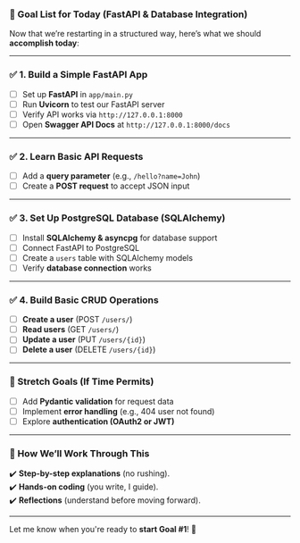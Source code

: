 ### **🎯 Goal List for Today (FastAPI & Database Integration)**
Now that we’re restarting in a structured way, here’s what we should **accomplish today**:

---

### **✅ 1. Build a Simple FastAPI App**
   - [ ] Set up **FastAPI** in `app/main.py`
   - [ ] Run **Uvicorn** to test our FastAPI server
   - [ ] Verify API works via `http://127.0.0.1:8000`
   - [ ] Open **Swagger API Docs** at `http://127.0.0.1:8000/docs`

---

### **✅ 2. Learn Basic API Requests**
   - [ ] Add a **query parameter** (e.g., `/hello?name=John`)
   - [ ] Create a **POST request** to accept JSON input

---

### **✅ 3. Set Up PostgreSQL Database (SQLAlchemy)**
   - [ ] Install **SQLAlchemy & asyncpg** for database support
   - [ ] Connect FastAPI to PostgreSQL
   - [ ] Create a `users` table with SQLAlchemy models
   - [ ] Verify **database connection** works

---

### **✅ 4. Build Basic CRUD Operations**
   - [ ] **Create a user** (POST `/users/`)
   - [ ] **Read users** (GET `/users/`)
   - [ ] **Update a user** (PUT `/users/{id}`)
   - [ ] **Delete a user** (DELETE `/users/{id}`)

---

### **🚀 Stretch Goals (If Time Permits)**
   - [ ] Add **Pydantic validation** for request data
   - [ ] Implement **error handling** (e.g., 404 user not found)
   - [ ] Explore **authentication (OAuth2 or JWT)**

---

### **🔹 How We’ll Work Through This**
✔️ **Step-by-step explanations** (no rushing).  
✔️ **Hands-on coding** (you write, I guide).  
✔️ **Reflections** (understand before moving forward).  

---

Let me know when you're ready to **start Goal #1**! 🚀